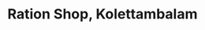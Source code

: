 ---
title: "Ration Shop, Kolettambalam"
url: /kottayam/ration-shop-kolettambalam/
shop: Lebensmittel
---